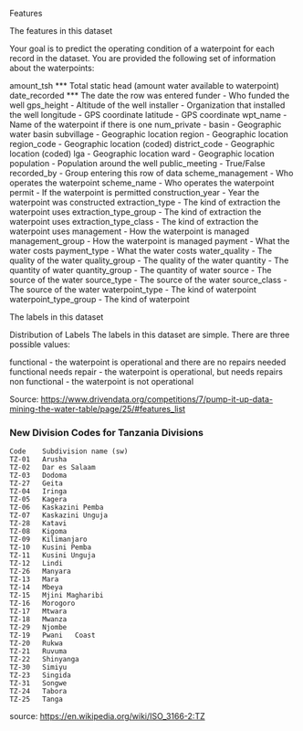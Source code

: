 Features

The features in this dataset


Your goal is to predict the operating condition of a waterpoint for each record in the dataset. You are provided the following set of information about the waterpoints:

amount_tsh *** Total static head (amount water available to waterpoint)
date_recorded *** The date the row was entered
funder - Who funded the well
gps_height - Altitude of the well
installer - Organization that installed the well
longitude - GPS coordinate
latitude - GPS coordinate
wpt_name - Name of the waterpoint if there is one
num_private -
basin - Geographic water basin
subvillage - Geographic location
region - Geographic location
region_code - Geographic location (coded)
district_code - Geographic location (coded)
lga - Geographic location
ward - Geographic location
population - Population around the well
public_meeting - True/False
recorded_by - Group entering this row of data
scheme_management - Who operates the waterpoint
scheme_name - Who operates the waterpoint
permit - If the waterpoint is permitted
construction_year - Year the waterpoint was constructed
extraction_type - The kind of extraction the waterpoint uses
extraction_type_group - The kind of extraction the waterpoint uses
extraction_type_class - The kind of extraction the waterpoint uses
management - How the waterpoint is managed
management_group - How the waterpoint is managed
payment - What the water costs
payment_type - What the water costs
water_quality - The quality of the water
quality_group - The quality of the water
quantity - The quantity of water
quantity_group - The quantity of water
source - The source of the water
source_type - The source of the water
source_class - The source of the water
waterpoint_type - The kind of waterpoint
waterpoint_type_group - The kind of waterpoint

The labels in this dataset

Distribution of Labels
The labels in this dataset are simple. There are three possible values:

functional - the waterpoint is operational and there are no repairs needed
functional needs repair - the waterpoint is operational, but needs repairs
non functional - the waterpoint is not operational

Source: https://www.drivendata.org/competitions/7/pump-it-up-data-mining-the-water-table/page/25/#features_list


### New Division Codes for Tanzania Divisions
	Code 	Subdivision name (sw)
	TZ-01 	Arusha 	
	TZ-02 	Dar es Salaam 	
	TZ-03 	Dodoma 	
	TZ-27 	Geita 	
	TZ-04 	Iringa 	
	TZ-05 	Kagera 	
	TZ-06 	Kaskazini Pemba 
	TZ-07 	Kaskazini Unguja
	TZ-28 	Katavi 	
	TZ-08 	Kigoma 	
	TZ-09 	Kilimanjaro 	
	TZ-10 	Kusini Pemba
	TZ-11 	Kusini Unguja 
	TZ-12 	Lindi 	
	TZ-26 	Manyara 	
	TZ-13 	Mara 	
	TZ-14 	Mbeya 	
	TZ-15 	Mjini Magharibi 
	TZ-16 	Morogoro 	
	TZ-17 	Mtwara 	
	TZ-18 	Mwanza 	
	TZ-29 	Njombe 	
	TZ-19 	Pwani 	Coast
	TZ-20 	Rukwa 	
	TZ-21 	Ruvuma 	
	TZ-22 	Shinyanga 	
	TZ-30 	Simiyu 	
	TZ-23 	Singida 	
	TZ-31 	Songwe
	TZ-24 	Tabora 	
	TZ-25 	Tanga
source: https://en.wikipedia.org/wiki/ISO_3166-2:TZ
